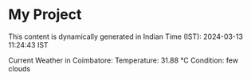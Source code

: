 # My Project

This content is dynamically generated in Indian Time (IST): 2024-03-13 11:24:43 IST


Current Weather in Coimbatore:
Temperature: 31.88 °C
Condition: few clouds
